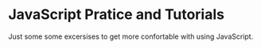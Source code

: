 # JavaScript Pratice and Tutorials

Just some some excersises to get more confortable with using JavaScript.